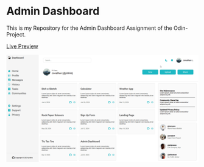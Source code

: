 # Admin Dashboard

This is my Repository for the Admin Dashboard Assignment of the Odin-Project.

[Live Preview](https://jntlmb.github.io/admin-dashboard/)

![Preview GIF](/assets/dashboardprev.gif)